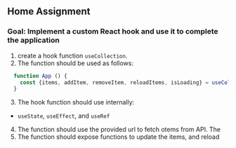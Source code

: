 ## Home Assignment

### Goal: Implement a custom React hook and use it to complete the application

1. create a hook function `useCollection`.
2. The function should be used as follows:

```javascript
  function App () {
    const {items, addItem, removeItem, reloadItems, isLoading} = useCollection('https://link-to-todos')
  } 

```

3. The hook function should use internally:
 - `useState`, `useEffect`, and `useRef`

4. The function should use the provided url to fetch otems from API. The
5. The function should expose functions to update the items, and reload
